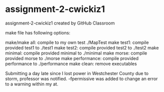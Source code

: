 # assignment-2-cwickiz1
assignment-2-cwickiz1 created by GitHub Classroom

make file has following options:

make/make all: compile to my own test ./MapTest
make test1: compile provided test1 to ./test1
make test2: compile provided test2 to ./test2
make minimal: compile provided minimal to ./minimal
make morse: compile provided morse to ./morse
make performance: compile provided performance to ./performance
make clean: remove executables

Submitting a day late since I lost power in Westchester County due to storm, professor was notified.  -fpermissive was added to change an error to a warning within my at.
